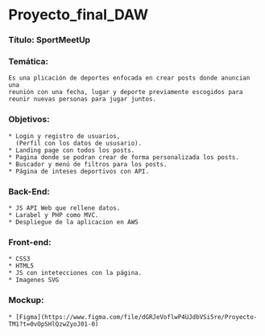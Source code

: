 # Proyecto_final_DAW

### Título: SportMeetUp

### Temática:
    Es una plicación de deportes enfocada en crear posts donde anuncian una
    reunión con una fecha, lugar y deporte previamente escogidos para
    reunir nuevas personas para jugar juntos.

### Objetivos:
    * Login y registro de usuarios,
      (Perfil con los datos de ususario).
    * Landing page con todos los posts.
    * Pagina donde se podran crear de forma personalizada los posts.
    * Buscador y menú de filtros para los posts.
    * Página de inteses deportivos con API.

### Back-End:
    * JS API Web que rellene datos.
    * Larabel y PHP como MVC.
    * Despliegue de la aplicacion en AWS
### Front-end:
    * CSS3
    * HTML5
    * JS con intetecciones con la página.
    * Imagenes SVG
### Mockup:
    * [Figma](https://www.figma.com/file/dGRJeVoflwP4UJdbVSi5re/Proyecto-TM1?t=0vOpSHlQzwZyoJ01-0)
